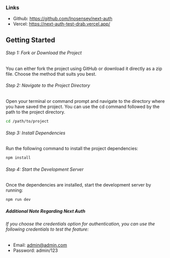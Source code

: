 ### Links
- Github: https://github.com/Inosensey/next-auth
- Vercel: https://next-auth-test-drab.vercel.app/

## Getting Started

###### Step 1: Fork or Download the Project

You can either fork the project using GitHub or download it directly as a zip file. Choose the method that suits you best.

###### Step 2: Navigate to the Project Directory

Open your terminal or command prompt and navigate to the directory where you have saved the project. You can use the cd command followed by the path to the project directory.
```bash
cd /path/to/project
```

###### Step 3: Install Dependencies

Run the following command to install the project dependencies:
```bash
npm install
```

###### Step 4: Start the Development Server

Once the dependencies are installed, start the development server by running:
```bash
npm run dev
```

##### Additional Note Regarding Next Auth
###### If you choose the credentials option for authentication, you can use the following credentials to test the feature:
- Email: admin@admin.com
- Password: admin/123
